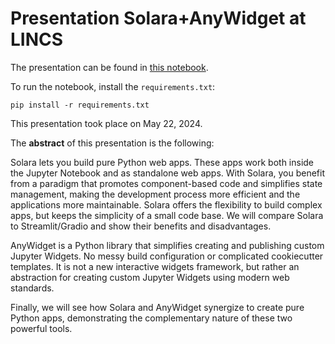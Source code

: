 # Presentation Solara+AnyWidget at LINCS

The presentation can be found in [this notebook](https://github.com/alonsosilvaallende/2024-05-22-Presentation_Solara_AnyWidget_at_LINCS/blob/main/2024-05-22-Presentation_Solara_AnyWidget_at_LINCS.ipynb).

To run the notebook, install the `requirements.txt`:
```console
pip install -r requirements.txt
```

This presentation took place on May 22, 2024.

The **abstract** of this presentation is the following:

Solara lets you build pure Python web apps. These apps work both inside the Jupyter Notebook and as standalone web apps. With Solara, you benefit from a paradigm that promotes component-based code and simplifies state management, making the development process more efficient and the applications more maintainable. Solara offers the flexibility to build complex apps, but keeps the simplicity of a small code base. We will compare Solara to Streamlit/Gradio and show their benefits and disadvantages.

AnyWidget is a Python library that simplifies creating and publishing custom Jupyter Widgets. No messy build configuration or complicated cookiecutter templates. It is not a new interactive widgets framework, but rather an abstraction for creating custom Jupyter Widgets using modern web standards.

Finally, we will see how Solara and AnyWidget synergize to create pure Python apps, demonstrating the complementary nature of these two powerful tools.
